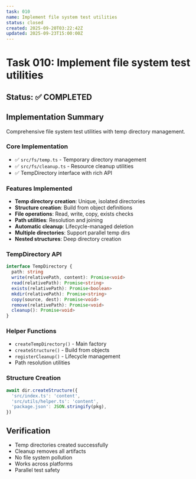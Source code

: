 ```yaml
---
task: 010
name: Implement file system test utilities
status: closed
created: 2025-09-20T03:22:42Z
updated: 2025-09-23T15:00:00Z
---
```


# Task 010: Implement file system test utilities

## Status: ✅ COMPLETED

## Implementation Summary

Comprehensive file system test utilities with temp directory management.

### Core Implementation

- ✅ `src/fs/temp.ts` - Temporary directory management
- ✅ `src/fs/cleanup.ts` - Resource cleanup utilities
- ✅ TempDirectory interface with rich API

### Features Implemented

- **Temp directory creation**: Unique, isolated directories
- **Structure creation**: Build from object definitions
- **File operations**: Read, write, copy, exists checks
- **Path utilities**: Resolution and joining
- **Automatic cleanup**: Lifecycle-managed deletion
- **Multiple directories**: Support parallel temp dirs
- **Nested structures**: Deep directory creation

### TempDirectory API

```typescript
interface TempDirectory {
  path: string
  write(relativePath, content): Promise<void>
  read(relativePath): Promise<string>
  exists(relativePath): Promise<boolean>
  mkdir(relativePath): Promise<string>
  copy(source, dest): Promise<void>
  remove(relativePath): Promise<void>
  cleanup(): Promise<void>
}
```

### Helper Functions

- `createTempDirectory()` - Main factory
- `createStructure()` - Build from objects
- `registerCleanup()` - Lifecycle management
- Path resolution utilities

### Structure Creation

```typescript
await dir.createStructure({
  'src/index.ts': 'content',
  'src/utils/helper.ts': 'content',
  'package.json': JSON.stringify(pkg),
})
```

## Verification

- Temp directories created successfully
- Cleanup removes all artifacts
- No file system pollution
- Works across platforms
- Parallel test safety
